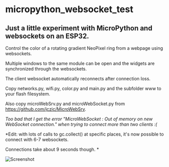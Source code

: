 # micropython_websocket_test

## Just a little experiment with MicroPython and websockets on an ESP32.

Control the color of a rotating gradient NeoPixel ring from a webpage using websockets.

Multiple windows to the same module can be open and the widgets are synchronized through the websockets.

The client websocket automatically reconnects after connection loss.

Copy networks.py, wifi.py, color.py and main.py and the subfolder www to your flash filesystem.

Also copy microWebSrv.py and microWebSocket.py from https://github.com/jczic/MicroWebSrv.

*Too bad that I get the error "MicroWebSocket : Out of memory on new WebSocket connection." when trying to connect more than two clients :(*

*Edit: with lots of calls to gc.collect() at specific places, it's now possible to connect with 6-7 websockets.

Connections take about 9 seconds though.
*

![Screenshot](https://i.imgur.com/YWZlwQz.jpg)
